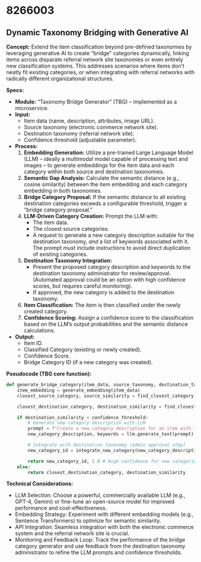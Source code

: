 # 8266003

## Dynamic Taxonomy Bridging with Generative AI

**Concept:** Extend the item classification beyond pre-defined taxonomies by leveraging generative AI to create “bridge” categories dynamically, linking items across disparate referral network site taxonomies or even entirely new classification systems. This addresses scenarios where items don’t neatly fit existing categories, or when integrating with referral networks with radically different organizational structures.

**Specs:**

*   **Module:** “Taxonomy Bridge Generator” (TBG) – implemented as a microservice.
*   **Input:**
    *   Item data (name, description, attributes, image URL).
    *   Source taxonomy (electronic commerce network site).
    *   Destination taxonomy (referral network site).
    *   Confidence threshold (adjustable parameter).
*   **Process:**
    1.  **Embedding Generation:** Utilize a pre-trained Large Language Model (LLM) – ideally a multimodal model capable of processing text and images – to generate embeddings for the item data and each category within both source and destination taxonomies.
    2.  **Semantic Gap Analysis:** Calculate the semantic distance (e.g., cosine similarity) between the item embedding and each category embedding in both taxonomies.
    3.  **Bridge Category Proposal:** If the semantic distance to all existing destination categories exceeds a configurable threshold, trigger a “bridge category proposal.”
    4.  **LLM-Driven Category Creation:** Prompt the LLM with:
        *   The item data.
        *   The closest source categories.
        *   A request to generate a new category description suitable for the destination taxonomy, *and* a list of keywords associated with it. The prompt *must* include instructions to avoid direct duplication of existing categories.
    5.  **Destination Taxonomy Integration:**
        *   Present the proposed category description and keywords to the destination taxonomy administrator for review/approval. (Automated approval could be an option with high confidence scores, but requires careful monitoring).
        *   If approved, the new category is added to the destination taxonomy.
    6.  **Item Classification:** The item is then classified under the newly created category.
    7.  **Confidence Scoring:** Assign a confidence score to the classification based on the LLM’s output probabilities and the semantic distance calculations.
*   **Output:**
    *   Item ID.
    *   Classified Category (existing or newly created).
    *   Confidence Score.
    *   Bridge Category ID (if a new category was created).

**Pseudocode (TBG core function):**

```python
def generate_bridge_category(item_data, source_taxonomy, destination_taxonomy, confidence_threshold):
    item_embedding = generate_embedding(item_data)
    closest_source_category, source_similarity = find_closest_category(item_embedding, source_taxonomy)

    closest_destination_category, destination_similarity = find_closest_category(item_embedding, destination_taxonomy)

    if destination_similarity < confidence_threshold:
        # Generate new category description with LLM
        prompt = f"Create a new category description for an item with the following characteristics: {item_data}.  It is similar to the category: {closest_source_category}.  Keep the description concise and suitable for a referral network site taxonomy. Also, provide relevant keywords."
        new_category_description, keywords = llm.generate_text(prompt)

        # Integrate with destination taxonomy (admin approval step)
        new_category_id = integrate_new_category(new_category_description, keywords, destination_taxonomy)

        return new_category_id, 1.0 # High confidence for new categories
    else:
        return closest_destination_category, destination_similarity
```

**Technical Considerations:**

*   LLM Selection: Choose a powerful, commercially available LLM (e.g., GPT-4, Gemini) or fine-tune an open-source model for improved performance and cost-effectiveness.
*   Embedding Strategy: Experiment with different embedding models (e.g., Sentence Transformers) to optimize for semantic similarity.
*   API Integration: Seamless integration with both the electronic commerce system and the referral network site is crucial.
*   Monitoring and Feedback Loop: Track the performance of the bridge category generator and use feedback from the destination taxonomy administrator to refine the LLM prompts and confidence thresholds.